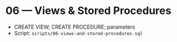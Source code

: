 # 06 — Views & Stored Procedures

- CREATE VIEW; CREATE PROCEDURE; parameters
- Script: `scripts/06-views-and-stored-procedures.sql`
